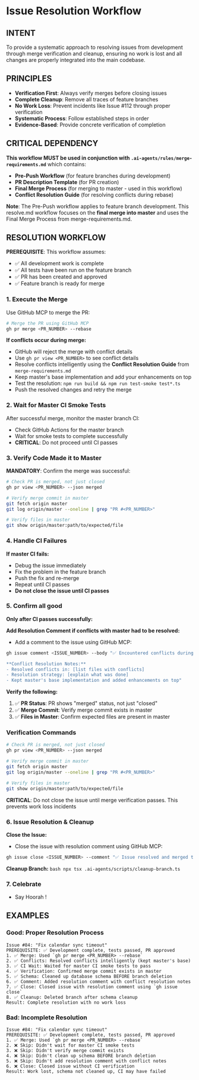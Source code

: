 # Issue Resolution Workflow

## INTENT
To provide a systematic approach to resolving issues from development through merge verification and cleanup, ensuring no work is lost and all changes are properly integrated into the main codebase.

## PRINCIPLES
- **Verification First**: Always verify merges before closing issues
- **Complete Cleanup**: Remove all traces of feature branches
- **No Work Loss**: Prevent incidents like Issue #112 through proper verification
- **Systematic Process**: Follow established steps in order
- **Evidence-Based**: Provide concrete verification of completion

## CRITICAL DEPENDENCY
**This workflow MUST be used in conjunction with `.ai-agents/rules/merge-requirements.md`** which contains:
- **Pre-Push Workflow** (for feature branches during development)
- **PR Description Template** (for PR creation)
- **Final Merge Process** (for merging to master - used in this workflow)
- **Conflict Resolution Guide** (for resolving conflicts during rebase)

**Note**: The Pre-Push workflow applies to feature branch development. This resolve.md workflow focuses on the **final merge into master** and uses the Final Merge Process from merge-requirements.md.

## RESOLUTION WORKFLOW

**PREREQUISITE**: This workflow assumes:
- ✅ All development work is complete
- ✅ All tests have been run on the feature branch
- ✅ PR has been created and approved
- ✅ Feature branch is ready for merge

### 1. Execute the Merge
Use GitHub MCP to merge the PR:

```bash
# Merge the PR using GitHub MCP
gh pr merge <PR_NUMBER> --rebase
```

**If conflicts occur during merge:**
- GitHub will reject the merge with conflict details
- Use `gh pr view <PR_NUMBER>` to see conflict details
- Resolve conflicts intelligently using the **Conflict Resolution Guide** from `merge-requirements.md`
- Keep master's base implementation and add your enhancements on top
- Test the resolution: `npm run build && npm run test-smoke test*.ts`
- Push the resolved changes and retry the merge

### 2. Wait for Master CI Smoke Tests
After successful merge, monitor the master branch CI:
- Check GitHub Actions for the master branch
- Wait for smoke tests to complete successfully
- **CRITICAL**: Do not proceed until CI passes

### 3. Verify Code Made it to Master
**MANDATORY**: Confirm the merge was successful:
```bash
# Check PR is merged, not just closed
gh pr view <PR_NUMBER> --json merged

# Verify merge commit in master
git fetch origin master
git log origin/master --oneline | grep "PR #<PR_NUMBER>"

# Verify files in master
git show origin/master:path/to/expected/file
```

### 4. Handle CI Failures
**If master CI fails:**
- Debug the issue immediately
- Fix the problem in the feature branch
- Push the fix and re-merge
- Repeat until CI passes
- **Do not close the issue until CI passes**

### 5. Confirm all good
**Only after CI passes successfully:**

**Add Resolution Comment if conflicts with master had to be resolved:**
- Add a comment to the issue using GitHub MCP:
```bash
gh issue comment <ISSUE_NUMBER> --body "✅ Encountered conflicts during merge with master.

**Conflict Resolution Notes:**
- Resolved conflicts in: [list files with conflicts]
- Resolution strategy: [explain what was done]
- Kept master's base implementation and added enhancements on top"
```

**Verify the following:**
1. ✅ **PR Status**: PR shows "merged" status, not just "closed"
2. ✅ **Merge Commit**: Verify merge commit exists in master
3. ✅ **Files in Master**: Confirm expected files are present in master

### **Verification Commands**
```bash
# Check PR is merged, not just closed
gh pr view <PR_NUMBER> --json merged

# Verify merge commit in master
git fetch origin master
git log origin/master --oneline | grep "PR #<PR_NUMBER>"

# Verify files in master
git show origin/master:path/to/expected/file
```

**CRITICAL**: Do not close the issue until merge verification passes. This prevents work loss incidents 

### 6. Issue Resolution & Cleanup
**Close the Issue:**
- Close the issue with resolution comment using GitHub MCP:
```bash
gh issue close <ISSUE_NUMBER> --comment "✅ Issue resolved and merged to master. CI smoke tests passed."
```

**Cleanup Branch:**
    ```bash
    npx tsx .ai-agents/scripts/cleanup-branch.ts
    ```

### 7. Celebrate
- Say Hoorah !


## EXAMPLES

### Good: Proper Resolution Process
```
Issue #84: "Fix calendar sync timeout"
PREREQUISITE: ✅ Development complete, tests passed, PR approved
1. ✅ Merge: Used `gh pr merge <PR_NUMBER> --rebase`
2. ✅ Conflicts: Resolved conflicts intelligently (kept master's base)
3. ✅ CI Wait: Waited for master CI smoke tests to pass
4. ✅ Verification: Confirmed merge commit exists in master
5. ✅ Schema: Cleaned up database schema BEFORE branch deletion
6. ✅ Comment: Added resolution comment with conflict resolution notes
7. ✅ Close: Closed issue with resolution comment using `gh issue close`
8. ✅ Cleanup: Deleted branch after schema cleanup
Result: Complete resolution with no work loss
```

### Bad: Incomplete Resolution
```
Issue #84: "Fix calendar sync timeout"
PREREQUISITE: ✅ Development complete, tests passed, PR approved
1. ✅ Merge: Used `gh pr merge <PR_NUMBER> --rebase`
2. ❌ Skip: Didn't wait for master CI smoke tests
3. ❌ Skip: Didn't verify merge commit exists
4. ❌ Skip: Didn't clean up schema BEFORE branch deletion
5. ❌ Skip: Didn't add resolution comment with conflict notes
6. ❌ Close: Closed issue without CI verification
Result: Work lost, schema not cleaned up, CI may have failed
```
